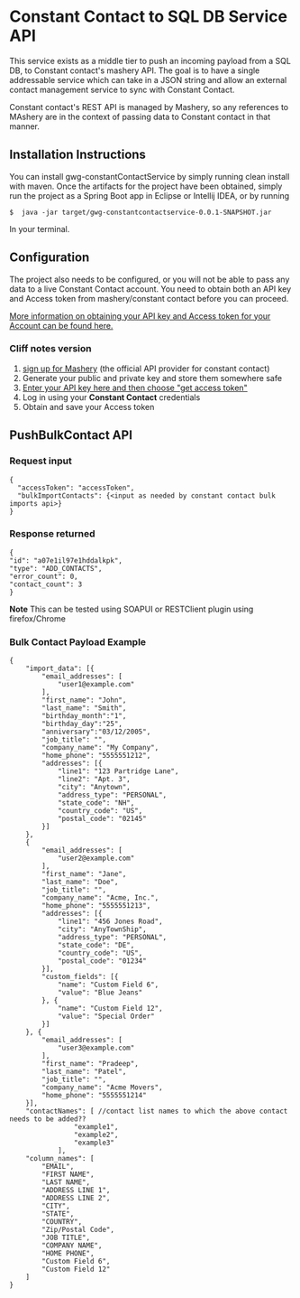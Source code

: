 # Constant Contact to SQL DB Service API

This service exists as a middle tier to push an incoming payload from a SQL DB, to Constant contact's mashery API. The goal is to have a single addressable service which can take in a JSON string and allow an external contact management service to sync with Constant Contact.

Constant contact's REST API is managed by Mashery, so any references to MAshery are in the context of passing data to Constant contact in that manner.

## Installation Instructions

You can install gwg-constantContactService by simply running clean install with maven. Once the artifacts for the project have been obtained, simply run the project as a Spring Boot app in Eclipse or Intellij IDEA, or by running

`$  java -jar target/gwg-constantcontactservice-0.0.1-SNAPSHOT.jar`

In your terminal.

## Configuration

The project also needs to be configured, or you will not be able to pass any data to a live Constant Contact account. You need to obtain both an API key and Access token from mashery/constant contact before you can proceed.

[More information on obtaining your API key and Access token for your Account can be found here.](https://developer.constantcontact.com/api-keys.html)

### Cliff notes version

1. [sign up for Mashery](https://constantcontact.mashery.com/member/register) (the official API provider for constant contact)
2. Generate your public and private key and store them somewhere safe
3. [Enter your API key here and then choose "get access token"](https://constantcontact.mashery.com/io-docs)
4. Log in using your **Constant Contact** credentials
5. Obtain and save your Access token

## PushBulkContact API

### Request input

    {
      "accessToken": "accessToken",
      "bulkImportContacts": {<input as needed by constant contact bulk imports api>}
    }          

### Response returned
    {
    "id": "a07e1il97e1hddalkpk",
    "type": "ADD_CONTACTS",
    "error_count": 0,
    "contact_count": 3
    }

**Note** This can be tested using SOAPUI or RESTClient plugin using firefox/Chrome 

### Bulk Contact Payload Example

    {
        "import_data": [{
            "email_addresses": [
                "user1@example.com"
            ],
            "first_name": "John",
            "last_name": "Smith",
            "birthday_month":"1",
            "birthday_day":"25",
            "anniversary":"03/12/2005",
            "job_title": "",
            "company_name": "My Company",
            "home_phone": "5555551212",
            "addresses": [{
                "line1": "123 Partridge Lane",
                "line2": "Apt. 3",
                "city": "Anytown",
                "address_type": "PERSONAL",
                "state_code": "NH",
                "country_code": "US",
                "postal_code": "02145"
            }]
        },
        {
            "email_addresses": [
                "user2@example.com"
            ],
            "first_name": "Jane",
            "last_name": "Doe",
            "job_title": "",
            "company_name": "Acme, Inc.",
            "home_phone": "5555551213",
            "addresses": [{
                "line1": "456 Jones Road",
                "city": "AnyTownShip",
                "address_type": "PERSONAL",
                "state_code": "DE",
                "country_code": "US",
                "postal_code": "01234"
            }],
            "custom_fields": [{
                "name": "Custom Field 6",
                "value": "Blue Jeans"
            }, {
                "name": "Custom Field 12",
                "value": "Special Order"
            }]
        }, {
            "email_addresses": [
                "user3@example.com"
            ],
            "first_name": "Pradeep",
            "last_name": "Patel",
            "job_title": "",
            "company_name": "Acme Movers",
            "home_phone": "5555551214"
        }],
        "contactNames": [ //contact list names to which the above contact needs to be added??
                    "example1",
                    "example2",
                    "example3"
                ],
        "column_names": [
            "EMAIL",
            "FIRST NAME",
            "LAST NAME",
            "ADDRESS LINE 1",
            "ADDRESS LINE 2",
            "CITY",
            "STATE",
            "COUNTRY",
            "Zip/Postal Code",
            "JOB TITLE",
            "COMPANY NAME",
            "HOME PHONE",
            "Custom Field 6",
            "Custom Field 12"
        ]
    }


